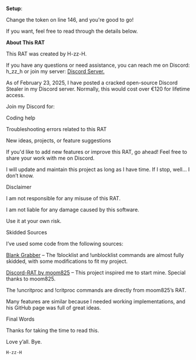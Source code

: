 **Setup**:

Change the token on line 146, and you're good to go!


If you want, feel free to read through the details below.




**About This RAT**


This RAT was created by H-zz-H.


If you have any questions or need assistance, you can reach me on Discord: h_zz_h or join my server: [Discord Server.](https://discord.gg/29Ya4F3CgQ)


As of February 23, 2025, I have posted a cracked open-source Discord Stealer in my Discord server. Normally, this would cost over €120 for lifetime access.


Join my Discord for:



Coding help


Troubleshooting errors related to this RAT


New ideas, projects, or feature suggestions


If you'd like to add new features or improve this RAT, go ahead! Feel free to share your work with me on Discord.


I will update and maintain this project as long as I have time. If I stop, well... I don’t know.


Disclaimer


I am not responsible for any misuse of this RAT.


I am not liable for any damage caused by this software.


Use it at your own risk.


Skidded Sources


I’ve used some code from the following sources:

[Blank Grabber](https://github.com/Blank-c/Blank-Grabber) – The !blocklist and !unblocklist commands are almost fully skidded, with some modifications to fit my project.


[Discord-RAT by moom825](https://github.com/moom825/Discord-RAT) – This project inspired me to start mine. Special thanks to moom825.


The !uncritproc and !critproc commands are directly from moom825’s RAT.


Many features are similar because I needed working implementations, and his GitHub page was full of great ideas.


Final Words


Thanks for taking the time to read this.




Love y’all. Bye.

~~~ ~~~
H-zz-H
